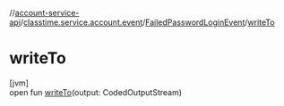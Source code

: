 //[account-service-api](../../../index.md)/[classtime.service.account.event](../index.md)/[FailedPasswordLoginEvent](index.md)/[writeTo](write-to.md)

# writeTo

[jvm]\
open fun [writeTo](write-to.md)(output: CodedOutputStream)
